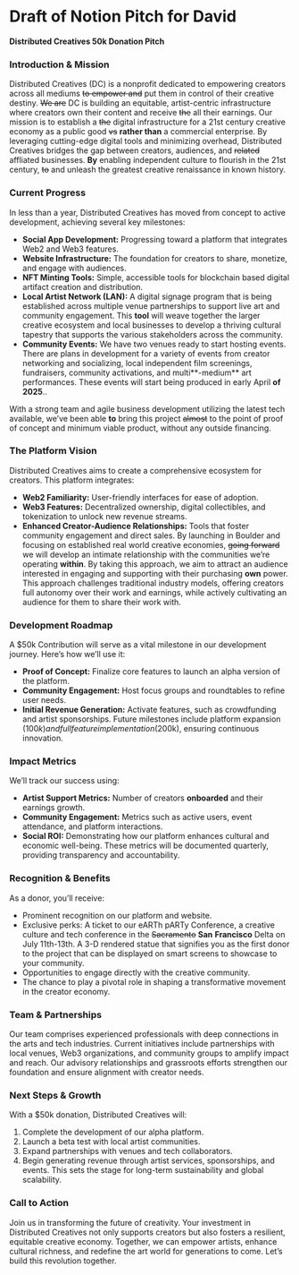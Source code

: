 # Draft of Notion Pitch for David

**Distributed Creatives 50k Donation Pitch**

### Introduction & Mission

Distributed Creatives (DC) is a nonprofit dedicated to empowering creators across all mediums ~~to empower and~~ put them in control of their creative destiny. ~~We are~~ DC is building an equitable, artist-centric infrastructure where creators own their content and receive ~~the~~ all their earnings. Our mission is to establish a ~~the~~ digital infrastructure for a 21st century creative economy as a public good ~~vs~~ **rather than** a commercial enterprise. By leveraging cutting-edge digital tools and minimizing overhead, Distributed Creatives bridges the gap between creators, audiences, and ~~related~~ affliated businesses. **By** enabling independent culture to flourish in the 21st century, ~~to~~ and unleash the greatest creative renaissance in known history. 

### Current Progress

In less than a year, Distributed Creatives has moved from concept to active development, achieving several key milestones:

- **Social App Development:** Progressing toward a platform that integrates Web2 and Web3 features.
- **Website Infrastructure:** The foundation for creators to share, monetize, and engage with audiences.
- **NFT Minting Tools:** Simple, accessible tools for blockchain based digital artifact creation and distribution.
- **Local Artist Network (LAN):** A digital signage program that is being established across multiple venue partnerships to support live art and community engagement. This **tool** will weave together the larger creative ecosystem and local businesses to develop a thriving cultural tapestry that supports the various stakeholders across the community.
- **Community Events:** We have two venues ready to start hosting events. There are plans in development for a variety of events from creator networking and socializing, local independent film screenings, fundraisers, community activations, and multi**-medium** art performances. These events will start being produced in early April **of 2025**..

With a strong team and agile business development utilizing the latest tech available, we’ve been able **to** bring this project ~~almost~~ to the point of proof of concept and minimum viable product, without any outside financing. 

### The Platform Vision

Distributed Creatives aims to create a comprehensive ecosystem for creators. This platform integrates:

- **Web2 Familiarity:** User-friendly interfaces for ease of adoption.
- **Web3 Features:** Decentralized ownership, digital collectibles, and tokenization to unlock new revenue streams.
- **Enhanced Creator-Audience Relationships:** Tools that foster community engagement and direct sales. By launching in Boulder and focusing on established real world creative economies, ~~going forward~~ we will develop an intimate relationship with the communities we’re operating **within**. By taking this approach, we aim to attract an audience interested in engaging and supporting with their purchasing **own** power. This approach challenges traditional industry models, offering creators full autonomy over their work and earnings, while actively cultivating an audience for them to share their work with.

### Development Roadmap

 A $50k Contribution will serve as a vital milestone in our development journey. Here’s how we’ll use it:

- **Proof of Concept:** Finalize core features to launch an alpha version of the platform.
- **Community Engagement:** Host focus groups and roundtables to refine user needs.
- **Initial Revenue Generation:** Activate features, such as crowdfunding and artist sponsorships.
Future milestones include platform expansion ($100k) and full feature implementation ($200k), ensuring continuous innovation.

### Impact Metrics

We’ll track our success using:

- **Artist Support Metrics:** Number of creators **onboarded** and their earnings growth.
- **Community Engagement:** Metrics such as active users, event attendance, and platform interactions.
- **Social ROI:** Demonstrating how our platform enhances cultural and economic well-being.
These metrics will be documented quarterly, providing transparency and accountability.

### Recognition & Benefits

As a donor, you’ll receive:

- Prominent recognition on our platform and website.
- Exclusive perks: A ticket to our eARTh pARTy Conference, a creative culture and tech conference in the ~~Sacramento~~ **San** **Francisco** Delta on July 11th-13th. A 3-D rendered statue that signifies you as the first donor to the project that can be displayed on smart screens to showcase to your community.
- Opportunities to engage directly with the creative community.
- The chance to play a pivotal role in shaping a transformative movement in the creator economy.

### Team & Partnerships

Our team comprises experienced professionals with deep connections in the arts and tech industries. Current initiatives include partnerships with local venues, Web3 organizations, and community groups to amplify impact and reach. Our advisory relationships and grassroots efforts strengthen our foundation and ensure alignment with creator needs.

### Next Steps & Growth

With a $50k donation, Distributed Creatives will:

1. Complete the development of our alpha platform.
2. Launch a beta test with local artist communities.
3. Expand partnerships with venues and tech collaborators.
4. Begin generating revenue through artist services, sponsorships, and events.
This sets the stage for long-term sustainability and global scalability.

### Call to Action

Join us in transforming the future of creativity. Your investment in Distributed Creatives not only supports creators but also fosters a resilient, equitable creative economy. Together, we can empower artists, enhance cultural richness, and redefine the art world for generations to come. Let’s build this revolution together.